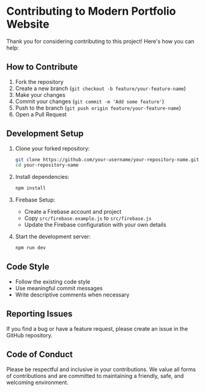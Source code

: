 # Contributing to Modern Portfolio Website

Thank you for considering contributing to this project! Here's how you can help:

## How to Contribute

1. Fork the repository
2. Create a new branch (`git checkout -b feature/your-feature-name`)
3. Make your changes
4. Commit your changes (`git commit -m 'Add some feature'`)
5. Push to the branch (`git push origin feature/your-feature-name`)
6. Open a Pull Request

## Development Setup

1. Clone your forked repository:
   ```bash
   git clone https://github.com/your-username/your-repository-name.git
   cd your-repository-name
   ```

2. Install dependencies:
   ```bash
   npm install
   ```

3. Firebase Setup:
   - Create a Firebase account and project
   - Copy `src/firebase.example.js` to `src/firebase.js`
   - Update the Firebase configuration with your own details

4. Start the development server:
   ```bash
   npm run dev
   ```

## Code Style

- Follow the existing code style
- Use meaningful commit messages
- Write descriptive comments when necessary

## Reporting Issues

If you find a bug or have a feature request, please create an issue in the GitHub repository.

## Code of Conduct

Please be respectful and inclusive in your contributions. We value all forms of contributions and are committed to maintaining a friendly, safe, and welcoming environment. 